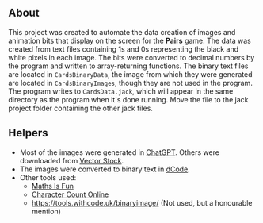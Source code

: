 ## About
This project was created to automate the data creation of images and animation bits that display on the screen for the **Pairs** game. The data was created from text files containing 1s and 0s representing the black and white pixels in each image. The bits were converted to decimal numbers by the program and written to array-returning functions. The binary text files are located in `CardsBinaryData`, the image from which they were generated are located in `CardsBinaryImages`, though they are not used in the program. The program writes to `CardsData.jack`, which will appear in the same directory as the program when it's done running. Move the file to the jack project folder containing the other jack files.

## Helpers
- Most of the images were generated in [ChatGPT](https://chatgpt.com). Others were downloaded from [Vector Stock](https://www.vectorstock.com).
- The images were converted to binary text in [dCode](https://www.dcode.fr/binary-image).
- Other tools used:
  - [Maths Is Fun](https://www.mathsisfun.com/binary-decimal-hexadecimal-converter.html)
  - [Character Count Online](https://www.charactercountonline.com/)
  - https://tools.withcode.uk/binaryimage/ (Not used, but a honourable mention)
